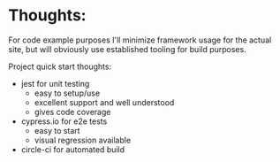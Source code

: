 # Thoughts:

For code example purposes I'll minimize framework usage for the actual site, but will obviously use established tooling for build purposes.

Project quick start thoughts:
- jest for unit testing
    * easy to setup/use
    * excellent support and well understood
    * gives code coverage
- cypress.io for e2e tests
    * easy to start
    * visual regression available
- circle-ci for automated build

